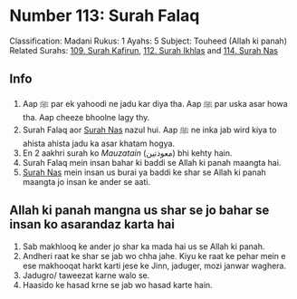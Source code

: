 # Number 113: Surah Falaq

Classification: Madani
Rukus: 1
Ayahs: 5
Subject: Touheed (Allah ki panah)
Related Surahs: [109. Surah Kafirun](./109_Surah_Kafirun.md), [112. Surah Ikhlas](./112_Surah_Ikhlas.md) and [114. Surah Nas](./114_Surah_Nas.md)

## Info

1. Aap ﷺ par ek yahoodi ne jadu kar diya tha. Aap ﷺ par uska asar howa tha. Aap cheeze bhoolne lagy thy.
2. Surah Falaq aor [Surah Nas](./114_Surah_Nas.md) nazul hui. Aap ﷺ ne inka jab wird kiya to ahista ahista jadu ka asar khatam hogya.
3. En 2 aakhri surah ko *Mauzatain* (معوذتین) bhi kehty hain.
4. Surah Falaq mein insan bahar ki baddi se Allah ki panah maangta hai.
5. [Surah Nas](./114_Surah_Nas.md) mein insan us burai ya baddi ke shar se Allah ki panah maangta jo insan ke ander se aati.

## Allah ki panah mangna us shar se jo bahar se insan ko asarandaz karta hai

1. Sab makhlooq ke ander jo shar ka mada hai us se Allah ki panah.
2. Andheri raat ke shar se jab wo chha jahe. Kiyu ke raat ke pehar mein e ese makhooqat harkt karti jese ke Jinn, jaduger, mozi janwar waghera.
3. Jadugro/ taweezat karne walo se.
4. Haasido ke hasad krne se jab wo hasad karte hain.
